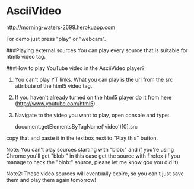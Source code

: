 AsciiVideo
======================

http://morning-waters-2699.herokuapp.com

For demo just press "play" or "webcam".

###Playing external sources
You can play every source that is suitable for html5 video tag.

###How to play YouTube video in the AsciiVideo player?

1. You can't play YT links. What you can play is the url from the src attribute of the html5 video tag.
2. If you haven't already turned on the html5 player do it from here (http://www.youtube.com/html5).
3. Navigate to the video you want to play, open console and type:

    document.getElementsByTagName('video')[0].src
    
copy that and paste it in the textbox next to "Play this" button.

Note: You can't play sources starting with "blob:" and if you're using Chrome you'll get "blob:" in this case get the source with firefox (if you manage to hack the "blob:" source, please let me know gou you did it).

Note2: These video sources will eventually expire, so you can't just save them and play them again tomorrow!
